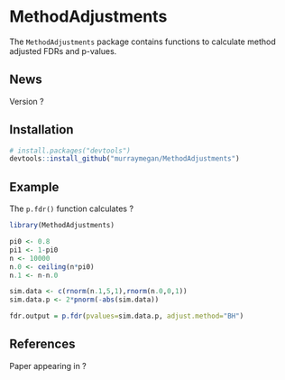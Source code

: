 MethodAdjustments
========

The `MethodAdjustments` package contains functions to calculate method adjusted FDRs and p-values. 

News
----
Version ?

Installation
------------

``` r
# install.packages("devtools")
devtools::install_github("murraymegan/MethodAdjustments")
```

Example
-------

The `p.fdr()` function calculates ?

``` r
library(MethodAdjustments)

pi0 <- 0.8
pi1 <- 1-pi0
n <- 10000
n.0 <- ceiling(n*pi0)
n.1 <- n-n.0

sim.data <- c(rnorm(n.1,5,1),rnorm(n.0,0,1))
sim.data.p <- 2*pnorm(-abs(sim.data))

fdr.output = p.fdr(pvalues=sim.data.p, adjust.method="BH")
```

References
----------

Paper appearing in ?

